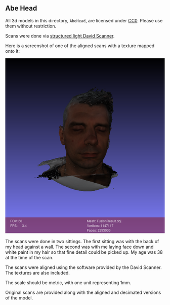 Abe Head
---

All 3d models in this directory, `AbeHead`, are licensed under [CC0](https://creativecommons.org/publicdomain/zero/1.0/).  Please use them without restriction.

Scans were done via [structured light David Scanner](http://www8.hp.com/us/en/campaign/3Dscanner/overview.html).

Here is a screenshot of one of the aligned scans with a texture mapped onto it:

![quick view](view.png)

The scans were done in two sittings.  The first sitting was with the back of my head against a wall.  The second was with me laying face down and white paint in my
hair so that fine detail could be picked up.  My age was 38 at the time of the scan.

The scans were aligned using the software provided by the David Scanner.  The textures are also included.

The scale should be metric, with one unit representing 1mm.

Original scans are provided along with the aligned and decimated versions of the model.
